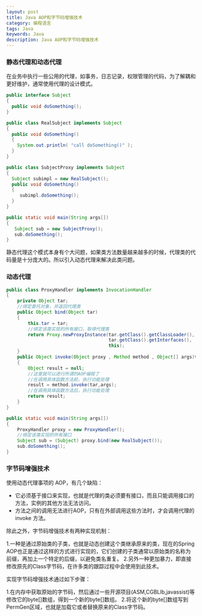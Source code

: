 ```yaml
---
layout: post
title: Java AOP和字节码增强技术
category: 编程语言
tags: Java
keywords: Java
description: Java AOP和字节码增强技术
---
```


### 静态代理和动态代理

在业务中执行一些公用的代理，如事务，日志记录，权限管理的代码，为了解耦和更好维护，通常使用代理的设计模式。

```java
public interface Subject   
{   
  public void doSomething();   
}
```

```java
public class RealSubject implements Subject   
{   
  public void doSomething()   
  {   
    System.out.println( "call doSomething()" );   
  }   
}  
```

```java
public class SubjectProxy implements Subject
{
  Subject subimpl = new RealSubject();
  public void doSomething()
  {
     subimpl.doSomething();
  }
}
```

```java
public static void main(String args[])
{
   Subject sub = new SubjectProxy();
   sub.doSomething();
}
```

静态代理这个模式本身有个大问题，如果类方法数量越来越多的时候，代理类的代码量是十分庞大的。所以引入动态代理来解决此类问题。

### 动态代理

```java
public class ProxyHandler implements InvocationHandler
{
    private Object tar;
    //绑定委托对象，并返回代理类
    public Object bind(Object tar)
    {
        this.tar = tar;
        //绑定该类实现的所有接口，取得代理类 
        return Proxy.newProxyInstance(tar.getClass().getClassLoader(),
                                      tar.getClass().getInterfaces(),
                                      this);
    }    
    public Object invoke(Object proxy , Method method , Object[] args)throws Throwable
    {
        Object result = null;
        //这里就可以进行所谓的AOP编程了
        //在调用具体函数方法前，执行功能处理
        result = method.invoke(tar,args);
        //在调用具体函数方法后，执行功能处理
        return result;
    }
}
```

```java
public static void main(String args[])
{
    ProxyHandler proxy = new ProxyHandler();
    //绑定该类实现的所有接口
    Subject sub = (Subject) proxy.bind(new RealSubject());
    sub.doSomething();
}
```

### 字节码增强技术

使用动态代理事项的 AOP，有几个缺陷：

* 它必须基于接口来实现，也就是代理的类必须要有接口，而且只能调用接口的方法，实例的其他方法无法访问。
* 方法之间的调用无法进行AOP，只有在外部调用这些方法时，才会调用代理的 invoke 方法。

除此之外，字节码增强技术有两种实现机制：

1.一种是通过原始类的子类，也就是动态创建这个类继承原来的类，现在的Spring AOP也正是通过这样的方式进行实现的，它们创建的子类通常以原始类的名称为前缀，再加上一个特定的后缀，以避免类名重复。
2.另外一种更加暴力，即直接修改原先的Class字节码，在许多类的跟踪过程中会使用到此技术。

实现字节码增强技术通过如下步骤：

1.在内存中获取原始的字节码，然后通过一些开源项目(ASM,CGBLIb,javassist)等修改它的byte[]数组，得到一个新的byte[]数组。 
2.将这个新的byte[]数组写到PermGen区域，也就是加载它或者替换原来的Class字节码。


 

